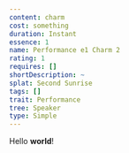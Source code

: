 ```yaml
---
content: charm
cost: something
duration: Instant
essence: 1
name: Performance e1 Charm 2
rating: 1
requires: []
shortDescription: ~
splat: Second Sunrise
tags: []
trait: Performance
tree: Speaker
type: Simple
---
```


Hello **world**!

